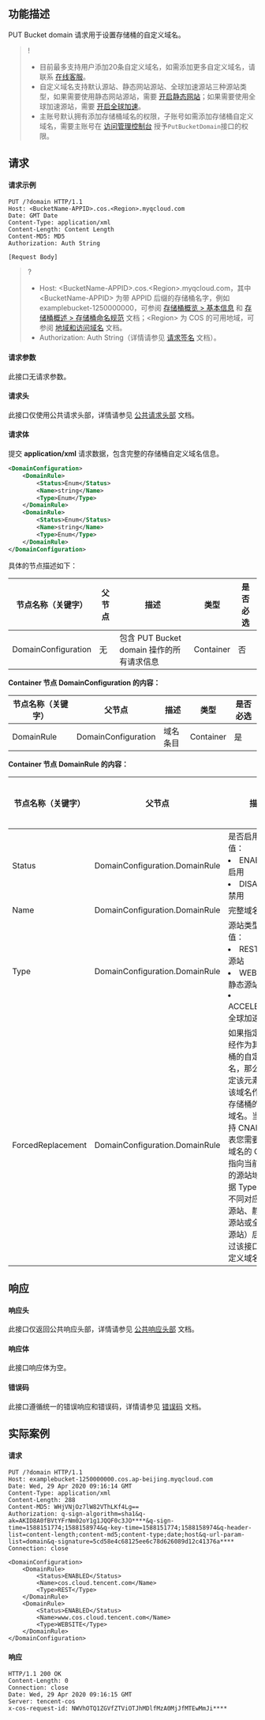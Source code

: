 ## 功能描述

PUT Bucket domain 请求用于设置存储桶的自定义域名。

> !
> - 目前最多支持用户添加20条自定义域名，如需添加更多自定义域名，请联系 [在线客服](https://cloud.tencent.com/act/event/Online_service)。
> - 自定义域名支持默认源站、静态网站源站、全球加速源站三种源站类型，如果需要使用静态网站源站，需要 [开启静态网站](https://intl.cloud.tencent.com/document/product/436/14984)；如果需要使用全球加速源站，需要 [开启全球加速](https://intl.cloud.tencent.com/document/product/436/33406)。
> - 主账号默认拥有添加存储桶域名的权限，子账号如需添加存储桶自定义域名，需要主账号在 [访问管理控制台](https://console.cloud.tencent.com/cam/overview) 授予`PutBucketDomain`接口的权限。

## 请求

#### 请求示例

```plaintext
PUT /?domain HTTP/1.1
Host: <BucketName-APPID>.cos.<Region>.myqcloud.com
Date: GMT Date
Content-Type: application/xml
Content-Length: Content Length
Content-MD5: MD5
Authorization: Auth String

[Request Body]
```

>? 
> - Host: &lt;BucketName-APPID>.cos.&lt;Region>.myqcloud.com，其中 &lt;BucketName-APPID> 为带 APPID 后缀的存储桶名字，例如 examplebucket-1250000000，可参阅 [存储桶概览 > 基本信息](https://intl.cloud.tencent.com/document/product/436/38493) 和 [存储桶概述 > 存储桶命名规范](https://intl.cloud.tencent.com/document/product/436/13312) 文档；&lt;Region> 为 COS 的可用地域，可参阅 [地域和访问域名](https://intl.cloud.tencent.com/document/product/436/6224) 文档。
> - Authorization: Auth String（详情请参见 [请求签名](https://intl.cloud.tencent.com/document/product/436/7778) 文档）。
> 

#### 请求参数

此接口无请求参数。

#### 请求头

此接口仅使用公共请求头部，详情请参见 [公共请求头部](https://intl.cloud.tencent.com/document/product/436/7728) 文档。

#### 请求体

提交 **application/xml** 请求数据，包含完整的存储桶自定义域名信息。

```xml
<DomainConfiguration>
	<DomainRule>
		<Status>Enum</Status>
		<Name>string</Name>
		<Type>Enum</Type>
	</DomainRule>
	<DomainRule>
		<Status>Enum</Status>
		<Name>string</Name>
		<Type>Enum</Type>
	</DomainRule>
</DomainConfiguration>
```

具体的节点描述如下：

| 节点名称（关键字）  | 父节点 | 描述                                      | 类型      | 是否必选 |
| ------------------- | ------ | ----------------------------------------- | --------- | -------- |
| DomainConfiguration | 无     | 包含 PUT Bucket domain 操作的所有请求信息 | Container | 否       |

**Container 节点 DomainConfiguration 的内容：**

| 节点名称（关键字） | 父节点              | 描述     | 类型      | 是否必选 |
| ------------------ | ------------------- | -------- | --------- | -------- |
| DomainRule         | DomainConfiguration | 域名条目 | Container | 是       |

**Container 节点 DomainRule 的内容：**

| 节点名称（关键字） | 父节点                         | 描述                                                         | 类型   | 是否必选 |
| ------------------ | ------------------------------ | ------------------------------------------------------------ | ------ | -------- |
| Status             | DomainConfiguration.DomainRule | 是否启用。枚举值：<br><li>ENABLED：启用<li>DISABLED：禁用    | Enum   | 是       |
| Name               | DomainConfiguration.DomainRule | 完整域名                                                     | string | 是       |
| Type               | DomainConfiguration.DomainRule | 源站类型。枚举值：<br><li>REST：默认源站<li>WEBSITE：静态源站源站<li>ACCELERATE：全球加速源站 | Enum   | 是       |
| ForcedReplacement  | DomainConfiguration.DomainRule | 如果指定域名已经作为其他存储桶的自定义域名，那么可以指定该元素强制将该域名作为当前存储桶的自定义域名。当前只支持 CNAME，代表您需要先将该域名的 CNAME 指向当前存储桶的源站域名（根据 Type 元素的不同对应为默认源站、静态网站源站或全球加速源站）后才能通过该接口设置自定义域名。 | Enum   | 否       |

## 响应

#### 响应头

此接口仅返回公共响应头部，详情请参见 [公共响应头部](https://intl.cloud.tencent.com/document/product/436/7729) 文档。

#### 响应体

此接口响应体为空。

#### 错误码

此接口遵循统一的错误响应和错误码，详情请参见 [错误码](https://intl.cloud.tencent.com/document/product/436/7730) 文档。

## 实际案例

#### 请求

```plaintext
PUT /?domain HTTP/1.1
Host: examplebucket-1250000000.cos.ap-beijing.myqcloud.com
Date: Wed, 29 Apr 2020 09:16:14 GMT
Content-Type: application/xml
Content-Length: 288
Content-MD5: WHjVNjOz7lW82VThLKf4Lg==
Authorization: q-sign-algorithm=sha1&q-ak=AKID8A0fBVtYFrNm02oY1g1JQQF0c3JO****&q-sign-time=1588151774;1588158974&q-key-time=1588151774;1588158974&q-header-list=content-length;content-md5;content-type;date;host&q-url-param-list=domain&q-signature=5cd58e4c68125ee6c78d626089d12c41376a****
Connection: close

<DomainConfiguration>
	<DomainRule>
		<Status>ENABLED</Status>
		<Name>cos.cloud.tencent.com</Name>
		<Type>REST</Type>
	</DomainRule>
	<DomainRule>
		<Status>ENABLED</Status>
		<Name>www.cos.cloud.tencent.com</Name>
		<Type>WEBSITE</Type>
	</DomainRule>
</DomainConfiguration>
```

#### 响应

```plaintext
HTTP/1.1 200 OK
Content-Length: 0
Connection: close
Date: Wed, 29 Apr 2020 09:16:15 GMT
Server: tencent-cos
x-cos-request-id: NWVhOTQ1ZGVfZTViOTJhMDlfMzA0MjJfMTEwMmJi****
```
